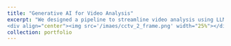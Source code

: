 ```yaml
---
title: "Generative AI for Video Analysis"
excerpt: "We designed a pipeline to streamline video analysis using LLMs and GenAI.<br/><br/>
<div align="center"><img src='/imaes/cctv_2_frame.png' width="25%"></div>"
collection: portfolio
---
```


